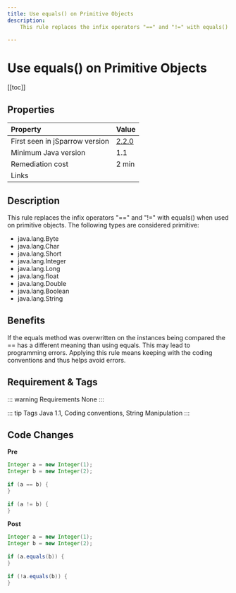 ```yaml
---
title: Use equals() on Primitive Objects
description:
    This rule replaces the infix operators "==" and "!=" with equals() when used on primitive objects.

---
```


# Use equals() on Primitive Objects

[[toc]]

## Properties

| Property                        | Value |
|:------------------------------- |:----- |
| First seen in jSparrow version  | [2.2.0](/eclipse/release-notes.html#_2-2-0) |
| Minimum Java version            | 1.1 |
| Remediation cost                | 2 min |
| Links                           |  |

## Description

This rule replaces the infix operators "==" and "!=" with equals() when used on primitive objects. The following types are considered primitive:

* java.lang.Byte
* java.lang.Char
* java.lang.Short
* java.lang.Integer
* java.lang.Long
* java.lang.float
* java.lang.Double
* java.lang.Boolean
* java.lang.String

## Benefits

If the equals method was overwritten on the instances being compared the == has a different meaning than using equals. This may lead to programming errors. Applying this rule means keeping with the coding conventions and thus helps avoid errors.

## Requirement & Tags

::: warning Requirements
None
:::

::: tip Tags
Java 1.1, Coding conventions, String Manipulation
:::

## Code Changes

__Pre__

```java
Integer a = new Integer(1);
Integer b = new Integer(2);
 
if (a == b) {
}
 
if (a != b) {
}
```

__Post__

```java
Integer a = new Integer(1);
Integer b = new Integer(2);
 
if (a.equals(b)) {
}
 
if (!a.equals(b)) {
}
```
